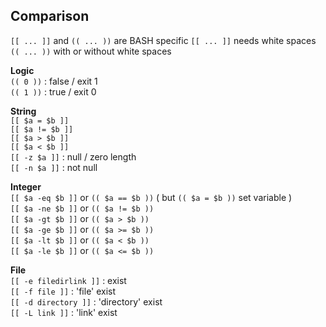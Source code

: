 Comparison
---
`[[ ... ]]` and `(( ... ))` are BASH specific
`[[ ... ]]` needs white spaces  
`(( ... ))` with or without white spaces  

**Logic**  
`(( 0 ))` : false / exit 1  
`(( 1 ))` : true / exit 0  

**String**  
`[[ $a = $b ]]`  
`[[ $a != $b ]]`  
`[[ $a > $b ]]`  
`[[ $a < $b ]]`  
`[[ -z $a ]]` : null / zero length  
`[[ -n $a ]]` : not null 

**Integer**  
`[[ $a -eq $b ]]` or `(( $a == $b ))` ( but `(( $a = $b ))` set variable )  
`[[ $a -ne $b ]]` or `(( $a != $b ))`  
`[[ $a -gt $b ]]` or `(( $a > $b ))`  
`[[ $a -ge $b ]]` or `(( $a >= $b ))`  
`[[ $a -lt $b ]]` or `(( $a < $b ))`  
`[[ $a -le $b ]]` or `(( $a <= $b ))`   

**File**  
`[[ -e filedirlink ]]` : exist  
`[[ -f file ]]` : 'file' exist  
`[[ -d directory ]]` : 'directory' exist  
`[[ -L link ]]` : 'link' exist  
